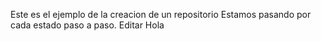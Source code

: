 Este es el ejemplo de la creacion de un repositorio
Estamos pasando por cada estado paso a paso.
Editar Hola

